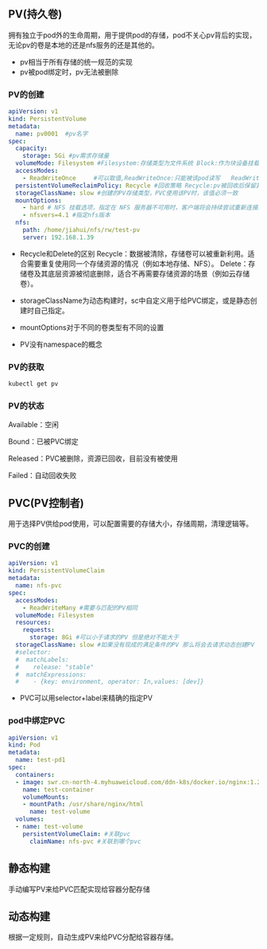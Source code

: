 ## PV(持久卷)

拥有独立于pod外的生命周期，用于提供pod的存储，pod不关心pv背后的实现，无论pv的卷是本地的还是nfs服务的还是其他的。

* pv相当于所有存储的统一规范的实现
* pv被pod绑定时，pv无法被删除



### PV的创建

```yaml
apiVersion: v1
kind: PersistentVolume
metadata:
  name: pv0001  #pv名字
spec:
  capacity:
    storage: 5Gi #pv需求存储量
  volumeMode: Filesystem #Filesystem:存储类型为文件系统 Block:作为块设备挂载
  accessModes:
    - ReadWriteOnce     #可以取值,ReadWriteOnce:只能被该pod读写   ReadWriteMany:可以被所有使用pod读写  ReadOnlyMany:只能被该pod读取
  persistentVolumeReclaimPolicy: Recycle #回收策略 Recycle:pv被回收后保留其中数据  Delete:被回收后删除其中数据，清理存储卷 Retain:只清除卷中数据
  storageClassName: slow #创建的PV存储类型，PVC使用该PV时，该值必须一致
  mountOptions:
    - hard # NFS 挂载选项，指定在 NFS 服务器不可用时，客户端将会持续尝试重新连接。
    - nfsvers=4.1 #指定nfs版本
  nfs:
    path: /home/jiahui/nfs/rw/test-pv
    server: 192.168.1.39

```

* Recycle和Delete的区别
  Recycle：数据被清除，存储卷可以被重新利用。适合需要重复使用同一个存储资源的情况（例如本地存储、NFS）。
  Delete：存储卷及其底层资源被彻底删除，适合不再需要存储资源的场景（例如云存储卷）。

*  storageClassName为动态构建时，sc中自定义用于给PVC绑定，或是静态创建时自己指定。
* mountOptions对于不同的卷类型有不同的设置
* PV没有namespace的概念

### PV的获取

```bash
kubectl get pv
```

### PV的状态

Available：空闲

Bound：已被PVC绑定

Released：PVC被删除，资源已回收，目前没有被使用

Failed：自动回收失败



## PVC(PV控制者)

用于选择PV供给pod使用，可以配置需要的存储大小，存储周期，清理逻辑等。



### PVC的创建

```yaml
apiVersion: v1
kind: PersistentVolumeClaim
metadata:
  name: nfs-pvc
spec:
  accessModes:
    - ReadWriteMany #需要与匹配的PV相同
  volumeMode: Filesystem
  resources:
    requests:
      storage: 8Gi #可以小于请求的PV 但是绝对不能大于
  storageClassName: slow #如果没有现成的满足条件的PV 那么将会去请求动态创建PV
  #selector:
  #  matchLabels:
  #    release: "stable"
  #  matchExpressions:
  #    - {key: environment, operator: In,values: [dev]}
```

* PVC可以用selector+label来精确的指定PV



### pod中绑定PVC

```yaml
apiVersion: v1
kind: Pod
metadata:
  name: test-pd1
spec:
  containers:
  - image: swr.cn-north-4.myhuaweicloud.com/ddn-k8s/docker.io/nginx:1.27.0
    name: test-container
    volumeMounts:
    - mountPath: /usr/share/nginx/html
      name: test-volume
  volumes:
  - name: test-volume
    persistentVolumeClaim: #关联pvc
      claimName: nfs-pvc #关联到哪个pvc
```

## 静态构建

手动编写PV来给PVC匹配实现给容器分配存储



## 动态构建

根据一定规则，自动生成PV来给PVC分配给容器存储。